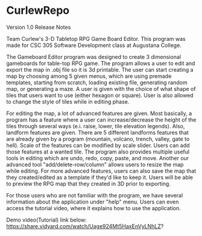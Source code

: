 # CurlewRepo
Version 1.0 Release Notes

Team Curlew's 3-D Tabletop RPG Game Board Editor.
This program was made for CSC 305 Software Development class at Augustana College.

The Gameboard Editor program was designed to create 3 dimensional gameboards for table-top RPG game.
The program allows a user to edit and export the map in .obj file so it is 3d printable.
The user can start creating a map by choosing among 5 given menus, which are using premade templates, starting from scratch, loading existing file, generating random map, or generating a maze.
A user is given with the choice of what shape of tiles that users want to use (either hexagon or square). User is also allowed to change the style of tiles while in editing phase.

For editing the map, a lot of advanced features are given.
Most basically, a program has a feature where a user can increase/decrease the height of the tiles through several ways (e.i. raise, lower, tile elevation legends).
Also, landform features are given.
There are 5 different landforms features that are already given by a program (mountain, volcano, trench, valley, gate to hell). 
Scale of the features can be modified by scale slider.
Users can add those features at a wanted tile.
The program also provides multiple useful tools in editing which are undo, redo, copy, paste, and move.
Another our advanced tool "add/delete-row/column" allows users to resize the map while editing. 
For more advanced features, users can also save the map that they created/edited as a template if they'd like to keep it.
Users will be able to preview the RPG map that they created in 3D prior to exporting.

For those users who are not familiar with the program, we have several information about the application under "help" menu. 
Users can even access the tutorial video, where it explains how to use the application.

Demo video(Tutorial) link below:
https://share.vidyard.com/watch/Uage924Mt5HaxEnVyLNhLZ?
